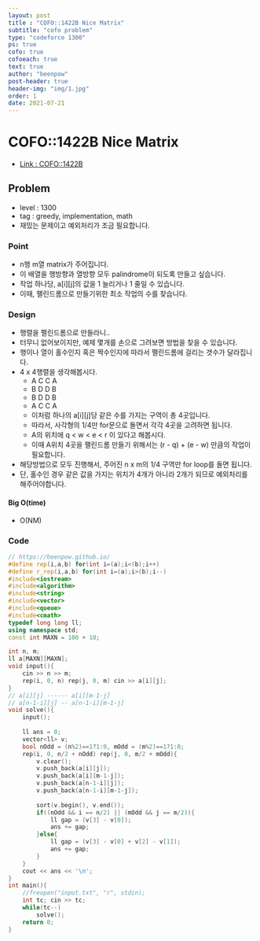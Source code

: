 ```yaml
---
layout: post
title : "COFO::1422B Nice Matrix"
subtitle: "cofo problem"
type: "codeforce 1300"
ps: true
cofo: true
cofoeach: true
text: true
author: "beenpow"
post-header: true
header-img: "img/1.jpg"
order: 1
date: 2021-07-21
---
```

# COFO::1422B Nice Matrix
- [Link : COFO::1422B](https://codeforces.com/problemset/problem/1422/B)

## Problem 

- level : 1300
- tag : greedy, implementation, math
- 재밌는 문제이고 예외처리가 조금 필요합니다.

### Point
- n행 m열 matrix가 주어집니다.
- 이 배열을 행방향과 열방향 모두 palindrome이 되도록 만들고 싶습니다.
- 작업 하나당, a[i][j]의 값을 1 늘리거나 1 줄일 수 있습니다.
- 이때, 팰린드롬으로 만들기위한 최소 작업의 수를 찾습니다.

### Design
- 행렬을 펠린드롬으로 만들라니..
- 터무니 없어보이지만, 예제 몇개를 손으로 그려보면 방법을 찾을 수 있습니다.
- 행이나 열이 홀수인지 혹은 짝수인지에 따라서 팰린드롬에 걸리는 갯수가 달라집니다.
- 4 x 4행렬을 생각해봅시다.
  - A C C A
  - B D D B
  - B D D B
  - A C C A
  - 이처럼 하나의 a[i][j]당 같은 수를 가지는 구역이 총 4곳입니다.
  - 따라서, 사각형의 1/4만 for문으로 돌면서 각각 4곳을 고려하면 됩니다.
  - A의 위치에 q < w < e < r 이 있다고 해봅시다.
  - 이때 A위치 4곳을 팰린드롬 만들기 위해서는 (r - q) + (e - w) 만큼의 작업이 필요합니다.
- 해당방법으로 모두 진행해서, 주어진 n x m의 1/4 구역만 for loop를 돌면 됩니다.
- 단, 홀수인 경우 같은 값을 가지는 위치가 4개가 아니라 2개가 되므로 예외처리를 해주어야합니다.

#### Big O(time)
- O(NM)

### Code
```cpp
// https://beenpow.github.io/
#define rep(i,a,b) for(int i=(a);i<(b);i++)
#define r_rep(i,a,b) for(int i=(a);i>(b);i--)
#include<iostream>
#include<algorithm>
#include<string>
#include<vector>
#include<queue>
#include<cmath>
typedef long long ll;
using namespace std;
const int MAXN = 100 + 10;

int n, m;
ll a[MAXN][MAXN];
void input(){
    cin >> n >> m;
    rep(i, 0, n) rep(j, 0, m) cin >> a[i][j];
}
// a[i][j] ------ a[i][m-1-j]
// a[n-1-i][j] -- a[n-1-i][m-1-j]
void solve(){
    input();
    
    ll ans = 0;
    vector<ll> v;
    bool nOdd = (n%2)==1?1:0, mOdd = (m%2)==1?1:0;
    rep(i, 0, n/2 + nOdd) rep(j, 0, m/2 + mOdd){
        v.clear();
        v.push_back(a[i][j]);
        v.push_back(a[i][m-1-j]);
        v.push_back(a[n-1-i][j]);
        v.push_back(a[n-1-i][m-1-j]);
        
        sort(v.begin(), v.end());
        if((nOdd && i == n/2) || (mOdd && j == m/2)){
            ll gap = (v[3] - v[0]);
            ans += gap;
        }else{
            ll gap = (v[3] - v[0] + v[2] - v[1]);
            ans += gap;
        }
    }
    cout << ans << '\n';
}
int main(){
    //freopen("input.txt", "r", stdin);
    int tc; cin >> tc;
    while(tc--)
        solve();
    return 0;
}
```
